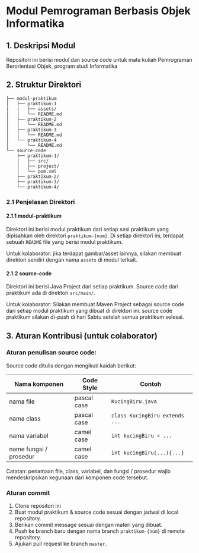 # Modul Pemrograman Berbasis Objek Informatika

## 1. Deskripsi Modul

Repositori ini berisi modul dan source code untuk mata kuliah Pemrograman Berorientasi Objek, program studi Informatika

## 2. Struktur Direktori

```
├── modul-praktikum
│   ├── praktikum-1
|   |   ├── assets/
│   │   └── README.md
│   ├── praktikum-2
│   │   └── README.md
│   ├── praktikum-3
│   │   └── README.md
│   └── praktikum-4
│       └── README.md
└── source-code
    ├── praktikum-1/
    |   ├── src/
    |   ├── project/
    │   └── pom.xml
    ├── praktikum-2/
    ├── praktikum-3/
    └── praktikum-4/
```

### 2.1 Penjelasan Direktori

#### 2.1.1 modul-praktikum

Direktori ini berisi modul praktikum dari setiap sesi praktikum yang dipisahkan oleh direktori `praktikum-{num}`. Di setiap direktori ini, terdapat sebuah `README` file yang berisi modul praktikum. 

Untuk kolaborator: jika terdapat gambar/asset lainnya, silakan membuat direktori sendiri dengan nama `assets` di modul terkait.

#### 2.1.2 source-code

Direktori ini berisi Java Project dari setiap praktikum. Source code dari praktikum ada di direktori `src/main/`.

Untuk kolaborator: Silakan membuat Maven Project sebagai source code dari setiap modul praktikum yang dibuat di direktori ini. source code praktikum silakan di-push di hari Sabtu setelah semua praktikum selesai.

## 3. Aturan Kontribusi (untuk colaborator)

### Aturan penulisan source code:

Source code ditulis dengan mengikuti kaidah berikut:

| Nama komponen | Code Style | Contoh |
| -- | -- | -- |
| nama file | pascal case | `KucingBiru.java` |
| nama class | pascal case | `class KucingBiru extends ...` |
| nama variabel | camel case | `int kucingBiru = ...` |
| name fungsi / prosedur | camel case | `int kucingBiru(...){...}` |

Catatan: penamaan file, class, variabel, dan fungsi / prosedur wajib mendeskripsikan kegunaan dari komponen code tersebut.

### Aturan commit

1. Clone repositori ini
2. Buat modul praktikum & source code sesuai dengan jadwal di local repository.
3. Berikan commit message sesuai dengan materi yang dibuat. 
4. Push ke branch baru dengan nama branch `praktikum-{num}` di remote repository.
5. Ajukan pull request ke branch `master`.


